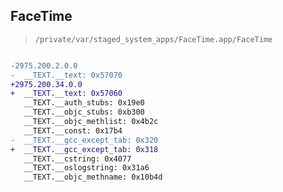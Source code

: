 ## FaceTime

> `/private/var/staged_system_apps/FaceTime.app/FaceTime`

```diff

-2975.200.2.0.0
-  __TEXT.__text: 0x57070
+2975.200.34.0.0
+  __TEXT.__text: 0x57060
   __TEXT.__auth_stubs: 0x19e0
   __TEXT.__objc_stubs: 0xb300
   __TEXT.__objc_methlist: 0x4b2c
   __TEXT.__const: 0x17b4
-  __TEXT.__gcc_except_tab: 0x320
+  __TEXT.__gcc_except_tab: 0x318
   __TEXT.__cstring: 0x4077
   __TEXT.__oslogstring: 0x31a6
   __TEXT.__objc_methname: 0x10b4d

```
